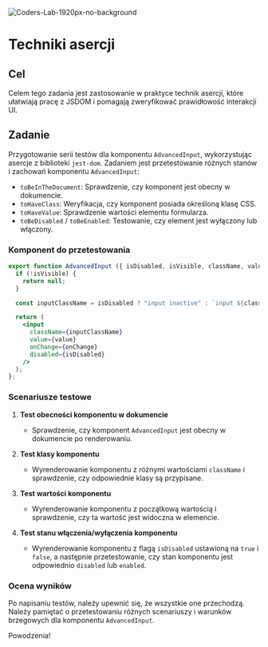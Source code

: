 ![Coders-Lab-1920px-no-background](https://user-images.githubusercontent.com/30623667/104709394-2cabee80-571f-11eb-9518-ea6a794e558e.png)


# Techniki asercji

## Cel

Celem tego zadania jest zastosowanie w praktyce technik asercji, które ułatwiają pracę z JSDOM i pomagają zweryfikować prawidłowość interakcji UI.

## Zadanie

Przygotowanie serii testów dla komponentu `AdvancedInput`, wykorzystując asercje z biblioteki `jest-dom`. Zadaniem jest przetestowanie różnych stanów i zachowań komponentu `AdvancedInput`:

- `toBeInTheDocument`: Sprawdzenie, czy komponent jest obecny w dokumencie.
- `toHaveClass`: Weryfikacja, czy komponent posiada określoną klasę CSS.
- `toHaveValue`: Sprawdzenie wartości elementu formularza.
- `toBeDisabled` / `toBeEnabled`: Testowanie, czy element jest wyłączony lub włączony.

### Komponent do przetestowania

```jsx
export function AdvancedInput ({ isDisabled, isVisible, className, value, onChange }) {
  if (!isVisible) {
    return null;
  }

  const inputClassName = isDisabled ? "input inactive" : `input ${className}`;

  return (
    <input
      className={inputClassName}
      value={value}
      onChange={onChange}
      disabled={isDisabled}
    />
  );
};
```

### Scenariusze testowe

1. **Test obecności komponentu w dokumencie**

    - Sprawdzenie, czy komponent `AdvancedInput` jest obecny w dokumencie po renderowaniu.

2. **Test klasy komponentu**

    - Wyrenderowanie komponentu z różnymi wartościami `className` i sprawdzenie, czy odpowiednie klasy są przypisane.

3. **Test wartości komponentu**

    - Wyrenderowanie komponentu z początkową wartością i sprawdzenie, czy ta wartość jest widoczna w elemencie.

4. **Test stanu włączenia/wyłączenia komponentu**

    - Wyrenderowanie komponentu z flagą `isDisabled` ustawioną na `true` i `false`, a następnie przetestowanie, czy stan komponentu jest odpowiednio `disabled` lub `enabled`.

### Ocena wyników

Po napisaniu testów, należy upewnić się, że wszystkie one przechodzą. Należy pamiętać o przetestowaniu różnych scenariuszy i warunków brzegowych dla komponentu `AdvancedInput`.

Powodzenia!
